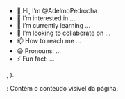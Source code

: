 - 👋 Hi, I’m @AdelmoPedrocha
- 👀 I’m interested in ...
- 🌱 I’m currently learning ...
- 💞️ I’m looking to collaborate on ...
- 📫 How to reach me ...
- 😄 Pronouns: ...
- ⚡ Fun fact: ...

<!---
AdelmoPedrocha/AdelmoPedrocha is a ✨ special ✨ repository because its `README.md` (this file) appears on your GitHub profile.
You can click the Preview link to take a look at your changes.
--->
<meta>, <link>).
<body>: Contém o conteúdo visível da página.
<title>: Define o título da página (exibido na aba do navegador).
<meta>: Metadados sobre o documento (caracteres, descrição, etc.).
<link>: Vincula arquivos externos, como CSS.
<style>: Define estilos CSS dentro do HTML.
<script>: Insere código JavaScript.
<base>: Define a URL base para os links na página.
Cabeçalhos e Texto
<h1> a <h6>: Cabeçalhos, do maior (<h1>) ao menor (<h6>).
<p>: Define um parágrafo.
<br>: Quebra de linha.
<hr>: Linha horizontal (separador).
<strong>: Texto em negrito com ênfase.
<em>: Texto em itálico com ênfase.
<b>: Negrito.
<i>: Itálico.
<u>: Sublinhado.
<mark>: Destaca o texto (normalmente em amarelo).
<small>: Texto menor que o normal.
<sub>: Texto em subscript (abaixo da linha).
<sup>: Texto em superscript (acima da linha).
<blockquote>: Citação em bloco.
<q>: Citação em linha.
<abbr>: Abreviação.
<cite>: Citação de uma obra.
<code>: Define código de computador.
<pre>: Texto pré-formatado (mantém espaços e quebras de linha).
<time>: Representa uma data/hora.
Links e Âncoras
<a>: Cria um hiperlink.
<nav>: Seção de navegação.
<area>: Define áreas em um mapa de imagem.
Listas
<ul>: Lista não ordenada (com marcadores).
<ol>: Lista ordenada (numerada).
<li>: Item de lista.
<dl>: Lista de definição.
<dt>: Termo em uma lista de definição.
<dd>: Definição de um termo na lista.
Imagens e Multimídia
<img>: Insere uma imagem.
<figure>: Agrupa uma imagem com uma legenda.
<figcaption>: Legenda para <figure>.
<video>: Embebe um vídeo.
<audio>: Embebe um arquivo de áudio.
<source>: Define diferentes fontes de mídia (para <video> e <audio>).
<track>: Subtítulos para vídeos.
<map>: Define um mapa de imagem.
Formulários
<form>: Define um formulário.
<input>: Campo de entrada (texto, senha, botões etc.).
<textarea>: Campo de entrada de texto de várias linhas.
<button>: Botão.
<select>: Lista suspensa.
<option>: Opção em uma lista suspensa.
<label>: Rótulo para um campo de formulário.
<fieldset>: Agrupa campos relacionados de um formulário.
<legend>: Título de um <fieldset>.
<datalist>: Define uma lista de opções pré-definidas para um <input>.
<output>: Exibe o resultado de um cálculo (normalmente com JavaScript).
<progress>: Barra de progresso.
<meter>: Representa uma medição em uma faixa conhecida (ex.: volume).
<keygen>: Gera um par de chaves para autenticação (obsoleto).
Tabelas
<table>: Define uma tabela.
<thead>: Cabeçalho de uma tabela.
<tbody>: Corpo de uma tabela.
<tfoot>: Rodapé de uma tabela.
<tr>: Linha de uma tabela.
<th>: Cabeçalho de célula de uma tabela.
<td>: Célula de dados de uma tabela.
<caption>: Legenda de uma tabela.
<colgroup>: Agrupa colunas em uma tabela.
<col>: Define as propriedades de uma coluna em uma tabela.
Seção e Estrutura
<header>: Cabeçalho de uma seção ou página.
<footer>: Rodapé de uma seção ou página.
<main>: Conteúdo principal do documento.
<section>: Seção de um documento.
<article>: Conteúdo independente em um documento.
<aside>: Conteúdo relacionado, mas separado do principal (barra lateral, por exemplo).
<div>: Divisão genérica de conteúdo (usada para agrupar elementos).
<span>: Container genérico em linha.
Semântica e Formatação
<header>: Cabeçalho da página ou de uma seção.
<footer>: Rodapé.
<article>: Conteúdo independente.
<section>: Seção de um documento.
<aside>: Informação lateral ou complementar.
<main>: Conteúdo principal de um documento.
<nav>: Links de navegação.
Interatividade e Mídia
<canvas>: Superfície de desenho para gráficos dinâmicos (usado com JavaScript).
<svg>: Gráficos vetoriais escaláveis.
<embed>: Insere um conteúdo externo (plugin).
<object>: Insere um objeto externo (plugin, conteúdo multimídia, etc.).
<iframe>: Insere outra página HTML dentro da página atual.
Elementos Obsoletos ou Em Desuso
<acronym>: Usado para abreviações (substituído por <abbr>).
<applet>: Insere um applet Java (obsoleto).
<bgsound>: Toca som de fundo (obsoleto).
<big>: Texto maior (substituído por CSS).
<center>: Centraliza texto (substituído por CSS).
<font>: Define fontes (substituído por CSS).
<marquee>: Texto em movimento (obsoleto).
